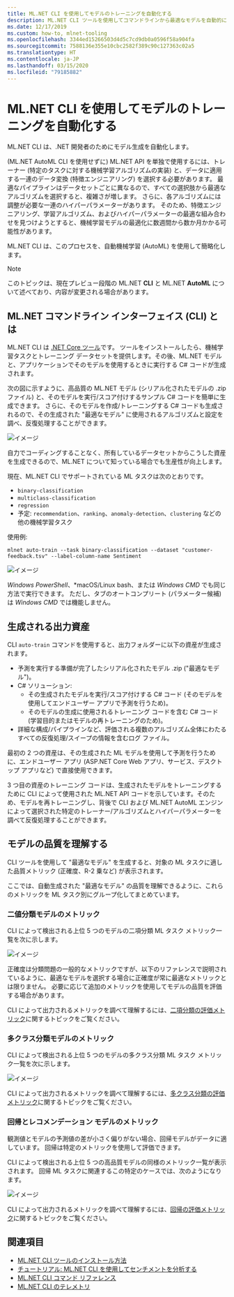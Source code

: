 ```yaml
---
title: ML.NET CLI を使用してモデルのトレーニングを自動化する
description: ML.NET CLI ツールを使用してコマンドラインから最適なモデルを自動的にトレーニングする方法について説明します。
ms.date: 12/17/2019
ms.custom: how-to, mlnet-tooling
ms.openlocfilehash: 3344ed15266503d4d5c7cd9db0a0596f58a904fa
ms.sourcegitcommit: 7588136e355e10cbc2582f389c90c127363c02a5
ms.translationtype: HT
ms.contentlocale: ja-JP
ms.lasthandoff: 03/15/2020
ms.locfileid: "79185882"
---
```

# <a name="automate-model-training-with-the-mlnet-cli"></a>ML.NET CLI を使用してモデルのトレーニングを自動化する

ML.NET CLI は、.NET 開発者のためにモデル生成を自動化します。

(ML.NET AutoML CLI を使用せずに) ML.NET API を単独で使用するには、トレーナー (特定のタスクに対する機械学習アルゴリズムの実装) と、データに適用する一連のデータ変換 (特徴エンジニアリング) を選択する必要があります。 最適なパイプラインはデータセットごとに異なるので、すべての選択肢から最適なアルゴリズムを選択すると、複雑さが増します。 さらに、各アルゴリズムには調整が必要な一連のハイパーパラメーターがあります。 そのため、特徴エンジニアリング、学習アルゴリズム、およびハイパーパラメーターの最適な組み合わせを見つけようとすると、機械学習モデルの最適化に数週間から数か月かかる可能性があります。

ML.NET CLI は、このプロセスを、自動機械学習 (AutoML) を使用して簡略化します。

> [!NOTE]
> このトピックは、現在プレビュー段階の ML.NET **CLI** と ML.NET **AutoML** について述べており、内容が変更される場合があります。

## <a name="what-is-the-mlnet-command-line-interface-cli"></a>ML.NET コマンドライン インターフェイス (CLI) とは

ML.NET CLI は [.NET Core ツール](../core/tools/global-tools.md)です。 ツールをインストールしたら、機械学習タスクとトレーニング データセットを提供します。その後、ML.NET モデルと、アプリケーションでそのモデルを使用するときに実行する C# コードが生成されます。

次の図に示すように、高品質の ML.NET モデル (シリアル化されたモデルの .zip ファイル) と、そのモデルを実行/スコア付けするサンプル C# コードを簡単に生成できます。 さらに、そのモデルを作成/トレーニングする C# コードも生成されるので、その生成された "最適なモデル" に使用されるアルゴリズムと設定を調べ、反復処理することができます。

![イメージ](media/automate-training-with-cli/cli-high-level-process.png "ML.NET CLI 内で動作する AutoML エンジン")

自力でコーディングすることなく、所有しているデータセットからこうした資産を生成できるので、ML.NET について知っている場合でも生産性が向上します。

現在、ML.NET CLI でサポートされている ML タスクは次のとおりです。

- `binary-classification`
- `multiclass-classification`
- `regression`
- 予定: `recommendation`、`ranking`、`anomaly-detection`、`clustering` などの他の機械学習タスク

使用例:

```console
mlnet auto-train --task binary-classification --dataset "customer-feedback.tsv" --label-column-name Sentiment
```

![イメージ](media/automate-training-with-cli/cli-model-generation.gif)

*Windows PowerShell*、*macOS/Linux bash、または *Windows CMD* でも同じ方法で実行できます。 ただし、タブのオートコンプリート (パラメーター候補) は *Windows CMD* では機能しません。

## <a name="output-assets-generated"></a>生成される出力資産

CLI `auto-train` コマンドを使用すると、出力フォルダーに以下の資産が生成されます。

- 予測を実行する準備が完了したシリアル化されたモデル .zip ("最適なモデル")。
- C# ソリューション:
  - その生成されたモデルを実行/スコア付けする C# コード (そのモデルを使用してエンドユーザー アプリで予測を行うため)。
  - そのモデルの生成に使用されるトレーニング コードを含む C# コード (学習目的またはモデルの再トレーニングのため)。
- 詳細な構成/パイプラインなど、評価される複数のアルゴリズム全体にわたるすべての反復処理/スイープの情報を含むログ ファイル。

最初の 2 つの資産は、その生成された ML モデルを使用して予測を行うために、エンドユーザー アプリ (ASP.NET Core Web アプリ、サービス、デスクトップ アプリなど) で直接使用できます。

3 つ目の資産のトレーニング コードは、生成されたモデルをトレーニングするために CLI によって使用された ML.NET API コードを示しています。そのため、モデルを再トレーニングし、背後で CLI および ML.NET AutoML エンジンによって選択された特定のトレーナー/アルゴリズムとハイパーパラメーターを調べて反復処理することができます。

## <a name="understanding-the-quality-of-the-model"></a>モデルの品質を理解する

CLI ツールを使用して "最適なモデル" を生成すると、対象の ML タスクに適した品質メトリック (正確度、R-2 乗など) が表示されます。

ここでは、自動生成された "最適なモデル" の品質を理解できるように、これらのメトリックを ML タスク別にグループ化してまとめています。

### <a name="metrics-for-binary-classification-models"></a>二値分類モデルのメトリック

CLI によって検出される上位 5 つのモデルの二項分類 ML タスク メトリック一覧を次に示します。

![イメージ](media/automate-training-with-cli/cli-binary-classification-metrics.png)

正確度は分類問題の一般的なメトリックですが、以下のリファレンスで説明されているように、最適なモデルを選択する場合に正確度が常に最適なメトリックとは限りません。 必要に応じて追加のメトリックを使用してモデルの品質を評価する場合があります。

CLI によって出力されるメトリックを調べて理解するには、[二項分類の評価メトリック](resources/metrics.md#evaluation-metrics-for-binary-classification)に関するトピックをご覧ください。

### <a name="metrics-for-multi-class-classification-models"></a>多クラス分類モデルのメトリック

CLI によって検出される上位 5 つのモデルの多クラス分類 ML タスク メトリック一覧を次に示します。

![イメージ](media/automate-training-with-cli/cli-multiclass-classification-metrics.png)

CLI によって出力されるメトリックを調べて理解するには、[多クラス分類の評価メトリック](resources/metrics.md#evaluation-metrics-for-multi-class-classification)に関するトピックをご覧ください。

### <a name="metrics-for-regression-and-recommendation-models"></a>回帰とレコメンデーション モデルのメトリック

観測値とモデルの予測値の差が小さく偏りがない場合、回帰モデルがデータに適しています。 回帰は特定のメトリックを使用して評価できます。

CLI によって検出される上位 5 つの高品質モデルの同様のメトリック一覧が表示されます。 回帰 ML タスクに関連するこの特定のケースでは、次のようになります。

![イメージ](media/automate-training-with-cli/cli-regression-metrics.png)

CLI によって出力されるメトリックを調べて理解するには、[回帰の評価メトリック](resources/metrics.md#evaluation-metrics-for-regression-and-recommendation)に関するトピックをご覧ください。

## <a name="see-also"></a>関連項目

- [ML.NET CLI ツールのインストール方法](how-to-guides/install-ml-net-cli.md)
- [チュートリアル: ML.NET CLI を使用してセンチメントを分析する](tutorials/sentiment-analysis-cli.md)
- [ML.NET CLI コマンド リファレンス](reference/ml-net-cli-reference.md)
- [ML.NET CLI のテレメトリ](resources/ml-net-cli-telemetry.md)
